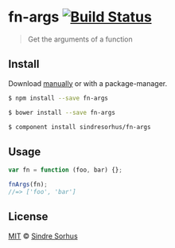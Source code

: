# fn-args [![Build Status](https://travis-ci.org/sindresorhus/fn-args.svg?branch=master)](https://travis-ci.org/sindresorhus/fn-args)

> Get the arguments of a function


## Install

Download [manually](https://github.com/sindresorhus/fn-args/releases) or with a package-manager.

```bash
$ npm install --save fn-args
```

```bash
$ bower install --save fn-args
```

```bash
$ component install sindresorhus/fn-args
```


## Usage

```js
var fn = function (foo, bar) {};

fnArgs(fn);
//=> ['foo', 'bar']
```


## License

[MIT](http://opensource.org/licenses/MIT) © [Sindre Sorhus](http://sindresorhus.com)
